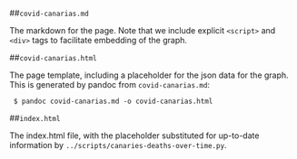 ##`covid-canarias.md`

The markdown for the page. Note that we include explicit `<script>` and `<div>` tags to facilitate embedding of the 
graph.

##`covid-canarias.html`

The page template, including a placeholder for the json data for the graph. This is generated by pandoc from 
`covid-canarias.md`:

```
 $ pandoc covid-canarias.md -o covid-canarias.html
```

##`index.html`

The index.html file, with the placeholder substituted for up-to-date information by 
`../scripts/canaries-deaths-over-time.py`.